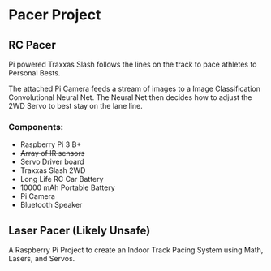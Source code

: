 # Pacer Project

## RC Pacer

Pi powered Traxxas Slash follows the lines on the track to pace athletes to Personal Bests.

The attached Pi Camera feeds a stream of images to a Image Classification Convolutional Neural Net.
The Neural Net then decides how to adjust the 2WD Servo to best stay on the lane line.

### Components:
- Raspberry Pi 3 B+
- ~~Array of IR sensors~~  
- Servo Driver board
- Traxxas Slash 2WD
- Long Life RC Car Battery
- 10000 mAh Portable Battery
- Pi Camera
- Bluetooth Speaker


## Laser Pacer (Likely Unsafe)
  A Raspberry Pi Project to create an Indoor Track Pacing System using Math, Lasers, and Servos.
